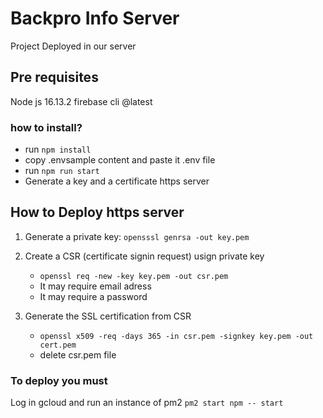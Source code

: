 # Backpro Info Server

Project Deployed in our server

## Pre requisites

Node js 16.13.2
firebase cli @latest

### how to install?

-   run `npm install`
-   copy .envsample content and paste it .env file
-   run `npm run start`
-   Generate a key and a certificate https server

## How to Deploy https server

1. Generate a private key:
   `opensssl genrsa -out key.pem`
2. Create a CSR (certificate signin request) usign private key

    - `openssl req -new -key key.pem -out csr.pem`
    - It may require email adress
    - It may require a password

3. Generate the SSL certification from CSR
    - `openssl x509 -req -days 365 -in csr.pem -signkey key.pem -out cert.pem`
    - delete csr.pem file

### To deploy you must

Log in gcloud and run an instance of pm2 `pm2 start npm -- start`
